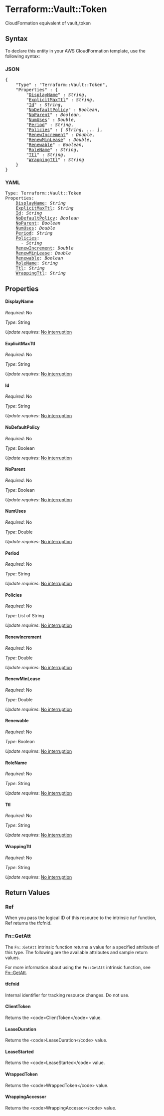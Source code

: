 # Terraform::Vault::Token

CloudFormation equivalent of vault_token

## Syntax

To declare this entity in your AWS CloudFormation template, use the following syntax:

### JSON

<pre>
{
    "Type" : "Terraform::Vault::Token",
    "Properties" : {
        "<a href="#displayname" title="DisplayName">DisplayName</a>" : <i>String</i>,
        "<a href="#explicitmaxttl" title="ExplicitMaxTtl">ExplicitMaxTtl</a>" : <i>String</i>,
        "<a href="#id" title="Id">Id</a>" : <i>String</i>,
        "<a href="#nodefaultpolicy" title="NoDefaultPolicy">NoDefaultPolicy</a>" : <i>Boolean</i>,
        "<a href="#noparent" title="NoParent">NoParent</a>" : <i>Boolean</i>,
        "<a href="#numuses" title="NumUses">NumUses</a>" : <i>Double</i>,
        "<a href="#period" title="Period">Period</a>" : <i>String</i>,
        "<a href="#policies" title="Policies">Policies</a>" : <i>[ String, ... ]</i>,
        "<a href="#renewincrement" title="RenewIncrement">RenewIncrement</a>" : <i>Double</i>,
        "<a href="#renewminlease" title="RenewMinLease">RenewMinLease</a>" : <i>Double</i>,
        "<a href="#renewable" title="Renewable">Renewable</a>" : <i>Boolean</i>,
        "<a href="#rolename" title="RoleName">RoleName</a>" : <i>String</i>,
        "<a href="#ttl" title="Ttl">Ttl</a>" : <i>String</i>,
        "<a href="#wrappingttl" title="WrappingTtl">WrappingTtl</a>" : <i>String</i>
    }
}
</pre>

### YAML

<pre>
Type: Terraform::Vault::Token
Properties:
    <a href="#displayname" title="DisplayName">DisplayName</a>: <i>String</i>
    <a href="#explicitmaxttl" title="ExplicitMaxTtl">ExplicitMaxTtl</a>: <i>String</i>
    <a href="#id" title="Id">Id</a>: <i>String</i>
    <a href="#nodefaultpolicy" title="NoDefaultPolicy">NoDefaultPolicy</a>: <i>Boolean</i>
    <a href="#noparent" title="NoParent">NoParent</a>: <i>Boolean</i>
    <a href="#numuses" title="NumUses">NumUses</a>: <i>Double</i>
    <a href="#period" title="Period">Period</a>: <i>String</i>
    <a href="#policies" title="Policies">Policies</a>: <i>
      - String</i>
    <a href="#renewincrement" title="RenewIncrement">RenewIncrement</a>: <i>Double</i>
    <a href="#renewminlease" title="RenewMinLease">RenewMinLease</a>: <i>Double</i>
    <a href="#renewable" title="Renewable">Renewable</a>: <i>Boolean</i>
    <a href="#rolename" title="RoleName">RoleName</a>: <i>String</i>
    <a href="#ttl" title="Ttl">Ttl</a>: <i>String</i>
    <a href="#wrappingttl" title="WrappingTtl">WrappingTtl</a>: <i>String</i>
</pre>

## Properties

#### DisplayName

_Required_: No

_Type_: String

_Update requires_: [No interruption](https://docs.aws.amazon.com/AWSCloudFormation/latest/UserGuide/using-cfn-updating-stacks-update-behaviors.html#update-no-interrupt)

#### ExplicitMaxTtl

_Required_: No

_Type_: String

_Update requires_: [No interruption](https://docs.aws.amazon.com/AWSCloudFormation/latest/UserGuide/using-cfn-updating-stacks-update-behaviors.html#update-no-interrupt)

#### Id

_Required_: No

_Type_: String

_Update requires_: [No interruption](https://docs.aws.amazon.com/AWSCloudFormation/latest/UserGuide/using-cfn-updating-stacks-update-behaviors.html#update-no-interrupt)

#### NoDefaultPolicy

_Required_: No

_Type_: Boolean

_Update requires_: [No interruption](https://docs.aws.amazon.com/AWSCloudFormation/latest/UserGuide/using-cfn-updating-stacks-update-behaviors.html#update-no-interrupt)

#### NoParent

_Required_: No

_Type_: Boolean

_Update requires_: [No interruption](https://docs.aws.amazon.com/AWSCloudFormation/latest/UserGuide/using-cfn-updating-stacks-update-behaviors.html#update-no-interrupt)

#### NumUses

_Required_: No

_Type_: Double

_Update requires_: [No interruption](https://docs.aws.amazon.com/AWSCloudFormation/latest/UserGuide/using-cfn-updating-stacks-update-behaviors.html#update-no-interrupt)

#### Period

_Required_: No

_Type_: String

_Update requires_: [No interruption](https://docs.aws.amazon.com/AWSCloudFormation/latest/UserGuide/using-cfn-updating-stacks-update-behaviors.html#update-no-interrupt)

#### Policies

_Required_: No

_Type_: List of String

_Update requires_: [No interruption](https://docs.aws.amazon.com/AWSCloudFormation/latest/UserGuide/using-cfn-updating-stacks-update-behaviors.html#update-no-interrupt)

#### RenewIncrement

_Required_: No

_Type_: Double

_Update requires_: [No interruption](https://docs.aws.amazon.com/AWSCloudFormation/latest/UserGuide/using-cfn-updating-stacks-update-behaviors.html#update-no-interrupt)

#### RenewMinLease

_Required_: No

_Type_: Double

_Update requires_: [No interruption](https://docs.aws.amazon.com/AWSCloudFormation/latest/UserGuide/using-cfn-updating-stacks-update-behaviors.html#update-no-interrupt)

#### Renewable

_Required_: No

_Type_: Boolean

_Update requires_: [No interruption](https://docs.aws.amazon.com/AWSCloudFormation/latest/UserGuide/using-cfn-updating-stacks-update-behaviors.html#update-no-interrupt)

#### RoleName

_Required_: No

_Type_: String

_Update requires_: [No interruption](https://docs.aws.amazon.com/AWSCloudFormation/latest/UserGuide/using-cfn-updating-stacks-update-behaviors.html#update-no-interrupt)

#### Ttl

_Required_: No

_Type_: String

_Update requires_: [No interruption](https://docs.aws.amazon.com/AWSCloudFormation/latest/UserGuide/using-cfn-updating-stacks-update-behaviors.html#update-no-interrupt)

#### WrappingTtl

_Required_: No

_Type_: String

_Update requires_: [No interruption](https://docs.aws.amazon.com/AWSCloudFormation/latest/UserGuide/using-cfn-updating-stacks-update-behaviors.html#update-no-interrupt)

## Return Values

### Ref

When you pass the logical ID of this resource to the intrinsic `Ref` function, Ref returns the tfcfnid.

### Fn::GetAtt

The `Fn::GetAtt` intrinsic function returns a value for a specified attribute of this type. The following are the available attributes and sample return values.

For more information about using the `Fn::GetAtt` intrinsic function, see [Fn::GetAtt](https://docs.aws.amazon.com/AWSCloudFormation/latest/UserGuide/intrinsic-function-reference-getatt.html).

#### tfcfnid

Internal identifier for tracking resource changes. Do not use.

#### ClientToken

Returns the &lt;code&gt;ClientToken&lt;/code&gt; value.

#### LeaseDuration

Returns the &lt;code&gt;LeaseDuration&lt;/code&gt; value.

#### LeaseStarted

Returns the &lt;code&gt;LeaseStarted&lt;/code&gt; value.

#### WrappedToken

Returns the &lt;code&gt;WrappedToken&lt;/code&gt; value.

#### WrappingAccessor

Returns the &lt;code&gt;WrappingAccessor&lt;/code&gt; value.

